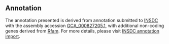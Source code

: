

Annotation
----------

The annotation presented is derived from annotation submitted to
[INSDC](http://www.insdc.org) with the assembly accession
[GCA\_000827205.1](http://www.ebi.ac.uk/ena/data/view/GCA_000827205.1),
with additional non-coding genes derived from
[Rfam](http://rfam.xfam.org/). For more details, please visit [INSDC
annotation
import](http://ensemblgenomes.org/info/data/insdc_annotation).
